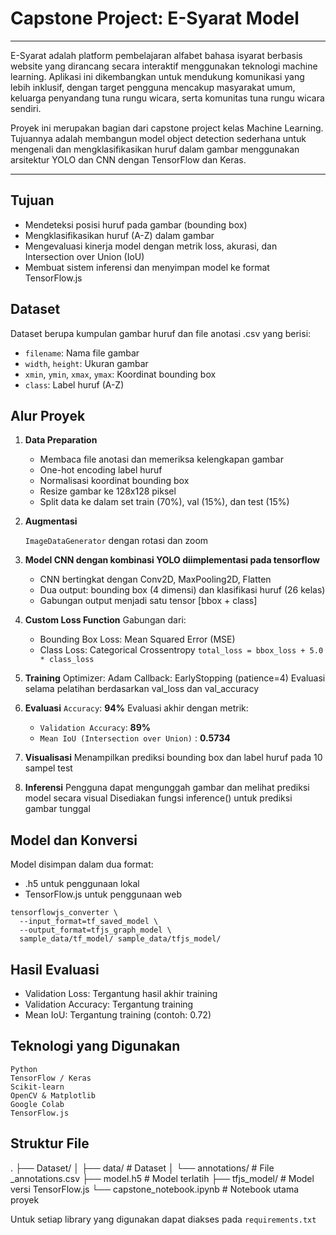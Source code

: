 # Capstone Project: E-Syarat Model 
---
E-Syarat adalah platform pembelajaran alfabet bahasa isyarat berbasis website yang dirancang secara interaktif menggunakan teknologi machine learning. Aplikasi ini dikembangkan untuk mendukung komunikasi yang lebih inklusif, dengan target pengguna mencakup masyarakat umum, keluarga penyandang tuna rungu wicara, serta komunitas tuna rungu wicara sendiri.

Proyek ini merupakan bagian dari capstone project kelas Machine Learning. Tujuannya adalah membangun model object detection sederhana untuk mengenali dan mengklasifikasikan huruf dalam gambar menggunakan arsitektur YOLO dan CNN dengan TensorFlow dan Keras.

---


## Tujuan
- Mendeteksi posisi huruf pada gambar (bounding box)
- Mengklasifikasikan huruf (A-Z) dalam gambar
- Mengevaluasi kinerja model dengan metrik loss, akurasi, dan Intersection over Union (IoU)
- Membuat sistem inferensi dan menyimpan model ke format TensorFlow.js

## **Dataset**

Dataset berupa kumpulan gambar huruf dan file anotasi .csv yang berisi:
- `filename`: Nama file gambar
- `width`, `height`: Ukuran gambar
- `xmin`, `ymin`, `xmax`, `ymax`: Koordinat bounding box
- `class`: Label huruf (A-Z)

## **Alur Proyek**
1. **Data Preparation**
    - Membaca file anotasi dan memeriksa kelengkapan gambar
    - One-hot encoding label huruf
    - Normalisasi koordinat bounding box
    - Resize gambar ke 128x128 piksel
    - Split data ke dalam set train (70%), val (15%), dan test (15%)

2. **Augmentasi**

    `ImageDataGenerator` dengan rotasi dan zoom

3. **Model CNN dengan kombinasi YOLO diimplementasi pada tensorflow**
    - CNN bertingkat dengan Conv2D, MaxPooling2D, Flatten
    - Dua output: bounding box (4 dimensi) dan klasifikasi huruf (26 kelas)
    - Gabungan output menjadi satu tensor [bbox + class]

4. **Custom Loss Function**
    Gabungan dari:
    - Bounding Box Loss: Mean Squared Error (MSE)
    - Class Loss: Categorical Crossentropy
    `total_loss = bbox_loss + 5.0 * class_loss`

5. **Training**
    Optimizer: Adam
    Callback: EarlyStopping (patience=4)
    Evaluasi selama pelatihan berdasarkan val_loss dan val_accuracy

6. **Evaluasi**
    `Accuracy`: **94%**
    Evaluasi akhir dengan metrik:
    - `Validation Accuracy`: **89%** 
    - `Mean IoU (Intersection over Union)` : **0.5734**

7. **Visualisasi**
    Menampilkan prediksi bounding box dan label huruf pada 10 sampel test

8. **Inferensi**
    Pengguna dapat mengunggah gambar dan melihat prediksi model secara visual
    Disediakan fungsi inference() untuk prediksi gambar tunggal


## **Model dan Konversi**
Model disimpan dalam dua format:
- .h5 untuk penggunaan lokal
- TensorFlow.js untuk penggunaan web

```
tensorflowjs_converter \
  --input_format=tf_saved_model \
  --output_format=tfjs_graph_model \
  sample_data/tf_model/ sample_data/tfjs_model/
```

## **Hasil Evaluasi**
- Validation Loss: Tergantung hasil akhir training
- Validation Accuracy: Tergantung training
- Mean IoU: Tergantung training (contoh: 0.72)

## **Teknologi yang Digunakan**
    Python
    TensorFlow / Keras
    Scikit-learn
    OpenCV & Matplotlib
    Google Colab
    TensorFlow.js

## **Struktur File**

.
├── Dataset/
│   ├── data/                 # Dataset
│   └── annotations/          # File _annotations.csv
├── model.h5                  # Model terlatih
├── tfjs_model/               # Model versi TensorFlow.js
└── capstone_notebook.ipynb   # Notebook utama proyek

Untuk setiap library yang digunakan dapat diakses pada `requirements.txt`